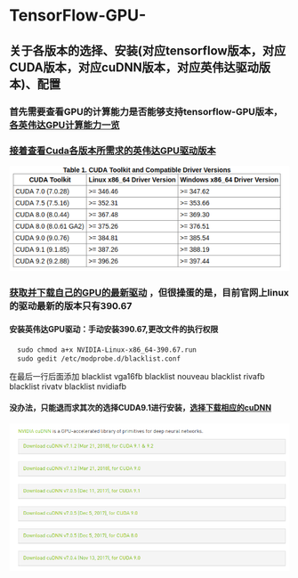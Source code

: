 TensorFlow-GPU-
===============================
关于各版本的选择、安装(对应tensorflow版本，对应CUDA版本，对应cuDNN版本，对应英伟达驱动版本)、配置
-------------------------------

### 首先需要查看GPU的计算能力是否能够支持tensorflow-GPU版本，[各英伟达GPU计算能力一览](https://developer.nvidia.com/cuda-gpus)

### [接着查看Cuda各版本所需求的英伟达GPU驱动版本](https://docs.nvidia.com/cuda/cuda-toolkit-release-notes/index.html)

![image](https://github.com/HEIDIES/TensorFlow-GPU-/blob/master/tabel-one.png)

### [获取并下载自己的GPU的最新驱动](https://www.nvidia.cn/Download/index.aspx?lang=cn) ，但很操蛋的是，目前官网上linux的驱动最新的版本只有390.67

#### 安装英伟达GPU驱动：手动安装390.67,更改文件的执行权限 
      sudo chmod a+x NVIDIA-Linux-x86_64-390.67.run
      sudo gedit /etc/modprobe.d/blacklist.conf
   在最后一行后面添加
      blacklist vga16fb
      blacklist nouveau
        blacklist rivafb
        blacklist rivatv
          blacklist nvidiafb
    

#### 没办法，只能退而求其次的选择CUDA9.1进行安装，[选择下载相应的cuDNN](https://developer.nvidia.com/rdp/cudnn-archive)

![image](https://github.com/HEIDIES/TensorFlow-GPU-/blob/master/tabel-two.png)


